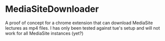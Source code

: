 # MediaSiteDownloader
A proof of concept for a chrome extension that can download MediaSite lectures as mp4 files. I has only been tested against tue's setup and will not work for all MediaSite instances (yet?)
